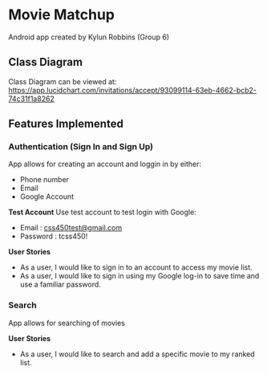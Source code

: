 # Movie Matchup
Android app created by Kylun Robbins (Group 6)


## Class Diagram
Class Diagram can be viewed at:
https://app.lucidchart.com/invitations/accept/93099114-63eb-4662-bcb2-74c31f1a8262

## Features Implemented

### Authentication (Sign In and Sign Up)
App allows for creating an account and loggin in by either:
  * Phone number
  * Email
  * Google Account

**Test Account**
Use test account to test login with Google:
  * Email :     css450test@gmail.com
  * Password :  tcss450!

**User Stories**
* As a user, I would like to sign in to an account to access my movie list.
* As a user, I would like to sign in using my Google log-in to save time and use a familiar password. 


### Search
App allows for searching of movies

**User Stories**
* As a user, I would like to search and add a specific movie to my ranked list.
